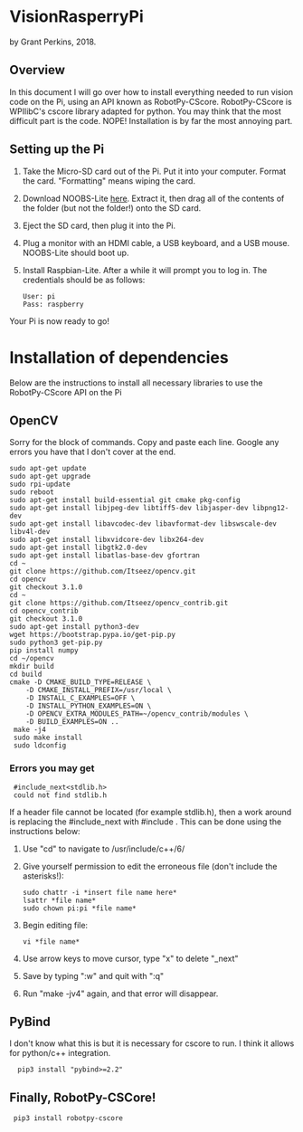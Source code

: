 # VisionRasperryPi
by Grant Perkins, 2018.

## Overview

In this document I will go over how to install everything needed to run vision code on the Pi, using an API known as RobotPy-CScore. RobotPy-CScore is WPIlibC's cscore library adapted for python. You may think that the most difficult part is the code. NOPE! Installation is by far the most annoying part.

## Setting up the Pi

 1. Take the Micro-SD card out of the Pi. Put it into your computer. Format the card. "Formatting" means wiping the card.
 2. Download NOOBS-Lite [here](https://downloads.raspberrypi.org/NOOBS_lite_latest). Extract it, then drag all of the contents of the folder (but not the folder!) onto the SD card.
 3. Eject the SD card, then plug it into the Pi.
 4. Plug a monitor with an HDMI cable, a USB keyboard, and a USB mouse. NOOBS-Lite should boot up.
 5. Install Raspbian-Lite. After a while it will prompt you to log in. The credentials should be as follows:
 
        User: pi
        Pass: raspberry
 Your Pi is now ready to go!
 
# Installation of dependencies
Below are the instructions to install all necessary libraries to use the RobotPy-CScore API on the Pi

## OpenCV
 Sorry for the block of commands. Copy and paste each line. Google any errors you have that I don't cover at the end.
 
    sudo apt-get update
    sudo apt-get upgrade
    sudo rpi-update
    sudo reboot
    sudo apt-get install build-essential git cmake pkg-config
    sudo apt-get install libjpeg-dev libtiff5-dev libjasper-dev libpng12-dev
    sudo apt-get install libavcodec-dev libavformat-dev libswscale-dev libv4l-dev
    sudo apt-get install libxvidcore-dev libx264-dev
    sudo apt-get install libgtk2.0-dev
    sudo apt-get install libatlas-base-dev gfortran
    cd ~
    git clone https://github.com/Itseez/opencv.git
    cd opencv
    git checkout 3.1.0
    cd ~
    git clone https://github.com/Itseez/opencv_contrib.git
    cd opencv_contrib
    git checkout 3.1.0
    sudo apt-get install python3-dev
    wget https://bootstrap.pypa.io/get-pip.py
    sudo python3 get-pip.py
    pip install numpy
    cd ~/opencv
    mkdir build
    cd build
    cmake -D CMAKE_BUILD_TYPE=RELEASE \
        -D CMAKE_INSTALL_PREFIX=/usr/local \
        -D INSTALL_C_EXAMPLES=OFF \
        -D INSTALL_PYTHON_EXAMPLES=ON \
        -D OPENCV_EXTRA_MODULES_PATH=~/opencv_contrib/modules \
        -D BUILD_EXAMPLES=ON ..
     make -j4
     sudo make install
     sudo ldconfig

### Errors you may get

     #include_next<stdlib.h>
     could not find stdlib.h
     
If a header file cannot be located (for example stdlib.h), then a work around is replacing the #include_next with #include . This can be done using the instructions below:

 1. Use "cd" to navigate to /usr/include/c++/6/
 2. Give yourself permission to edit the erroneous file (don't include the asterisks!):
 
        sudo chattr -i *insert file name here*
        lsattr *file name*
        sudo chown pi:pi *file name*
    
 3. Begin editing file:
 
        vi *file name*
        
 4. Use arrow keys to move cursor, type "x" to delete "_next"
 5. Save by typing ":w" and quit with ":q"
 6. Run "make -jv4" again, and that error will disappear.
 
 ## PyBind
 I don't know what this is but it is necessary for cscore to run. I think it allows for python/c++ integration.
 
      pip3 install "pybind>=2.2"

## Finally, RobotPy-CSCore!

     pip3 install robotpy-cscore
